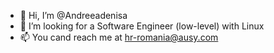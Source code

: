 - 👋 Hi, I’m @Andreeadenisa
- 👀 I’m looking for a Software Engineer (low-level) with Linux
- 📫 You cand reach me at hr-romania@ausy.com 

<!---
Andreeadenisa18/Andreeadenisa18 is a ✨ special ✨ repository because its `README.md` (this file) appears on your GitHub profile.
You can click the Preview link to take a look at your changes.
--->
